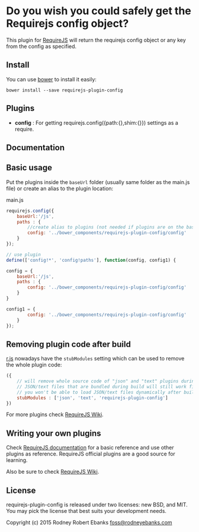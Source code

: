 # Do you wish you could safely get the Requirejs config object?

This plugin for [RequireJS](http://requirejs.org) will return the requirejs config object or any key from the config as specified.

## Install

You can use [bower](http://bower.io/) to install it easily:

```
bower install --save requirejs-plugin-config
```

## Plugins

 - **config** : For getting requirejs.config({path:{},shim:{}}) settings as a require.


## Documentation

## Basic usage

Put the plugins inside the `baseUrl` folder (usually same folder as the main.js
file) or create an alias to the plugin location:

main.js
```main.js
requirejs.config({
    baseUrl:'/js',
    paths : {
        //create alias to plugins (not needed if plugins are on the baseUrl)
        config: '../bower_components/requirejs-plugin-config/config'
    }
});

// use plugin 
define(['config!*', 'config!paths'], function(config, config1) {

config = {
    baseUrl:'/js',
    paths : {
        config: '../bower_components/requirejs-plugin-config/config'
    }
}

config1 = {
        config: '../bower_components/requirejs-plugin-config/config'
    }
});
```

## Removing plugin code after build

[r.js](https://github.com/jrburke/r.js/blob/master/build/example.build.js)
nowadays have the `stubModules` setting which can be used to remove the whole
plugin code:

```js
({
    // will remove whole source code of "json" and "text" plugins during build
    // JSON/text files that are bundled during build will still work fine but
    // you won't be able to load JSON/text files dynamically after build
    stubModules : ['json', 'text', 'requirejs-plugin-config']
})
```

For more plugins check [RequireJS Wiki](https://github.com/jrburke/requirejs/wiki/Plugins).

## Writing your own plugins

Check [RequireJS documentation](http://requirejs.org/docs/plugins.html) for
a basic reference and use other plugins as reference. RequireJS official
plugins are a good source for learning.

Also be sure to check [RequireJS Wiki](https://github.com/jrburke/requirejs/wiki/Plugins).

## License

requirejs-plugin-config is released under two licenses: new BSD, and MIT. You may pick the
license that best suits your development needs.

Copyright (c) 2015 Rodney Robert Ebanks foss@rodneyebanks.com
